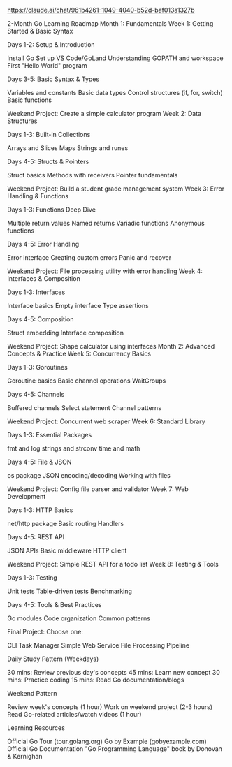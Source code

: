 https://claude.ai/chat/961b4261-1049-4040-b52d-baf013a1327b

2-Month Go Learning Roadmap
Month 1: Fundamentals
Week 1: Getting Started & Basic Syntax

Days 1-2: Setup & Introduction

Install Go
Set up VS Code/GoLand
Understanding GOPATH and workspace
First "Hello World" program


Days 3-5: Basic Syntax & Types

Variables and constants
Basic data types
Control structures (if, for, switch)
Basic functions



Weekend Project: Create a simple calculator program
Week 2: Data Structures

Days 1-3: Built-in Collections

Arrays and Slices
Maps
Strings and runes


Days 4-5: Structs & Pointers

Struct basics
Methods with receivers
Pointer fundamentals



Weekend Project: Build a student grade management system
Week 3: Error Handling & Functions

Days 1-3: Functions Deep Dive

Multiple return values
Named returns
Variadic functions
Anonymous functions


Days 4-5: Error Handling

Error interface
Creating custom errors
Panic and recover



Weekend Project: File processing utility with error handling
Week 4: Interfaces & Composition

Days 1-3: Interfaces

Interface basics
Empty interface
Type assertions


Days 4-5: Composition

Struct embedding
Interface composition



Weekend Project: Shape calculator using interfaces
Month 2: Advanced Concepts & Practice
Week 5: Concurrency Basics

Days 1-3: Goroutines

Goroutine basics
Basic channel operations
WaitGroups


Days 4-5: Channels

Buffered channels
Select statement
Channel patterns



Weekend Project: Concurrent web scraper
Week 6: Standard Library

Days 1-3: Essential Packages

fmt and log
strings and strconv
time and math


Days 4-5: File & JSON

os package
JSON encoding/decoding
Working with files



Weekend Project: Config file parser and validator
Week 7: Web Development

Days 1-3: HTTP Basics

net/http package
Basic routing
Handlers


Days 4-5: REST API

JSON APIs
Basic middleware
HTTP client



Weekend Project: Simple REST API for a todo list
Week 8: Testing & Tools

Days 1-3: Testing

Unit tests
Table-driven tests
Benchmarking


Days 4-5: Tools & Best Practices

Go modules
Code organization
Common patterns



Final Project: Choose one:

CLI Task Manager
Simple Web Service
File Processing Pipeline

Daily Study Pattern (Weekdays)

30 mins: Review previous day's concepts
45 mins: Learn new concept
30 mins: Practice coding
15 mins: Read Go documentation/blogs

Weekend Pattern

Review week's concepts (1 hour)
Work on weekend project (2-3 hours)
Read Go-related articles/watch videos (1 hour)

Learning Resources

Official Go Tour (tour.golang.org)
Go by Example (gobyexample.com)
Official Go Documentation
"Go Programming Language" book by Donovan & Kernighan
